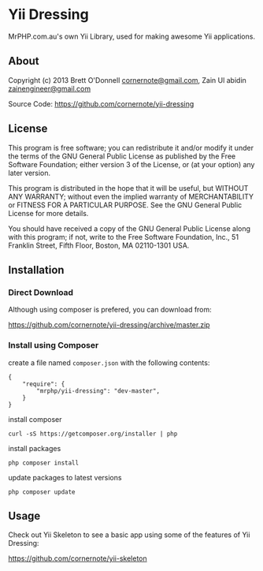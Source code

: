 # Yii Dressing

MrPHP.com.au's own Yii Library, used for making awesome Yii applications.

## About

Copyright (c) 2013 Brett O'Donnell <cornernote@gmail.com>, Zain Ul abidin <zainengineer@gmail.com>

Source Code: https://github.com/cornernote/yii-dressing

## License

This program is free software; you can redistribute it and/or modify it under the terms of the GNU General Public License as published by the Free Software Foundation; either version 3 of the License, or (at your option) any later version.

This program is distributed in the hope that it will be useful, but WITHOUT ANY WARRANTY; without even the implied warranty of MERCHANTABILITY or FITNESS FOR A PARTICULAR PURPOSE.  See the GNU General Public License for more details.

You should have received a copy of the GNU General Public License along with this program; if not, write to the Free Software Foundation, Inc., 51 Franklin Street, Fifth Floor, Boston, MA 02110-1301 USA.

## Installation

### Direct Download

Although using composer is prefered, you can download from:

https://github.com/cornernote/yii-dressing/archive/master.zip

### Install using Composer

create a file named `composer.json` with the following contents:
```
{
    "require": {
        "mrphp/yii-dressing": "dev-master",
    }
}
```

install composer
```
curl -sS https://getcomposer.org/installer | php
```

install packages
```
php composer install
```

update packages to latest versions
```
php composer update
```

## Usage

Check out Yii Skeleton to see a basic app using some of the features of Yii Dressing:

https://github.com/cornernote/yii-skeleton
